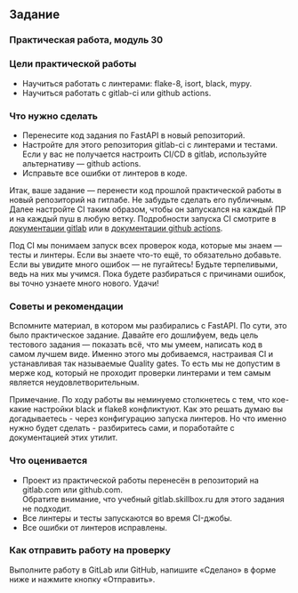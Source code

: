  ## Задание

### Практическая работа, модуль 30
### Цели практической работы
* Научиться работать с линтерами: flake-8, isort, black, mypy.
* Научиться работать с gitlab-ci или github actions.

### Что нужно сделать
* Перенесите код задания по FastAPI в новый репозиторий.
* Настройте для этого репозитория gitlab-ci c линтерами и тестами. Если у вас не получается настроить CI/CD в gitlab, используйте альтернативу — github actions.
* Исправьте все ошибки от линтеров в коде.

Итак, ваше задание — перенести код прошлой практической работы в новый репозиторий на гитлабе. Не забудьте сделать его публичным. 
Далее настройте CI таким образом, чтобы он запускался на каждый ПР и на каждый пуш в любую ветку. 
Подробности запуска CI смотрите в [документации gitlab](https://docs.gitlab.com/ee/ci/jobs/job_control.html#specify-when-jobs-run-with-rules) или в [документации github actions](https://docs.github.com/en/actions/writing-workflows/workflow-syntax-for-github-actions#jobsjob_idif).

Под CI мы понимаем запуск всех проверок кода, которые мы знаем — тесты и линтеры. Если вы знаете что-то ещё, то обязательно добавьте. Если вы увидите много ошибок — не пугайтесь! Будьте терпеливыми, ведь на них мы учимся. Пока будете разбираться с причинами ошибок, вы точно узнаете много нового. Удачи!

### Советы и рекомендации
Вспомните материал, в котором мы разбирались с FastAPI. По сути, это было практическое задание. 
Давайте его дошлифуем, ведь цель тестового задания — показать всё, что мы умеем, написать код в самом лучшем виде. Именно этого мы добиваемся, настраивая CI и устанавливая так называемые Quality gates. То есть мы не допустим в мерже код, который не проходит проверки линтерами и тем самым является неудовлетворительным. 

Примечание. По ходу работы вы неминуемо столкнетесь с тем, что кое-какие настройки 
black и flake8 конфликтуют. 
Как это решать думаю вы догадываетесь - через конфигурацию запуска линтеров. 
Но что именно нужно будет сделать - разбиритесь сами, и поработайте с документацией этих утилит. 

### Что оценивается
* Проект из практической работы перенесён в репозиторий на gitlab.com или github.com.  
  Обратите внимание, что учебный gitlab.skillbox.ru для этого задания не подходит.
* Все линтеры и тесты запускаются во время CI-джобы.
* Все ошибки от линтеров исправлены.

### Как отправить работу на проверку
Выполните работу в GitLab или GitHub, напишите «Сделано» в форме ниже и нажмите кнопку «Отправить».


